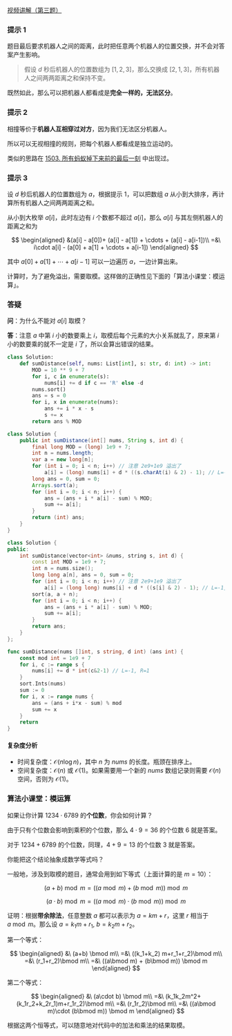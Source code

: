 [视频讲解（第三题）](https://www.bilibili.com/video/BV18u411Y7Gt/)

### 提示 1

题目最后要求机器人之间的距离，此时把任意两个机器人的位置交换，并不会对答案产生影响。

> 假设 $d$ 秒后机器人的位置数组为 $[1,2,3]$，那么交换成 $[2,1,3]$，所有机器人之间两两距离之和保持不变。

既然如此，那么可以把机器人都看成是**完全一样的，无法区分**。

### 提示 2

相撞等价于**机器人互相穿过对方**，因为我们无法区分机器人。

所以可以无视相撞的规则，把每个机器人都看成是独立运动的。

类似的思路在 [1503. 所有蚂蚁掉下来前的最后一刻](https://leetcode.cn/problems/last-moment-before-all-ants-fall-out-of-a-plank/) 中出现过。

### 提示 3

设 $d$ 秒后机器人的位置数组为 $a$，根据提示 1，可以把数组 $a$ 从小到大排序，再计算所有机器人之间两两距离之和。

从小到大枚举 $a[i]$，此时左边有 $i$ 个数都不超过 $a[i]$，那么 $a[i]$ 与其左侧机器人的距离之和为

$$
\begin{aligned}
&(a[i] - a[0])+ (a[i] - a[1]) + \cdots + (a[i] - a[i-1])\\
=&\ i\cdot a[i] - (a[0] + a[1] + \cdots + a[i-1])
\end{aligned}
$$

其中 $a[0] + a[1] + \cdots + a[i-1]$ 可以一边遍历 $a$，一边计算出来。

计算时，为了避免溢出，需要取模。这样做的正确性见下面的「算法小课堂：模运算」。

### 答疑

**问**：为什么不能对 $a[i]$ 取模？

**答**：注意 $a$ 中第 $i$ 小的数要乘上 $i$，取模后每个元素的大小关系就乱了，原来第 $i$ 小的数要乘的就不一定是 $i$ 了，所以会算出错误的结果。

```py [sol-Python3]
class Solution:
    def sumDistance(self, nums: List[int], s: str, d: int) -> int:
        MOD = 10 ** 9 + 7
        for i, c in enumerate(s):
            nums[i] += d if c == 'R' else -d
        nums.sort()
        ans = s = 0
        for i, x in enumerate(nums):
            ans += i * x - s
            s += x
        return ans % MOD
```

```java [sol-Java]
class Solution {
    public int sumDistance(int[] nums, String s, int d) {
        final long MOD = (long) 1e9 + 7;
        int n = nums.length;
        var a = new long[n];
        for (int i = 0; i < n; i++) // 注意 2e9+1e9 溢出了
            a[i] = (long) nums[i] + d * ((s.charAt(i) & 2) - 1); // L=-1, R=1
        long ans = 0, sum = 0;
        Arrays.sort(a);
        for (int i = 0; i < n; i++) {
            ans = (ans + i * a[i] - sum) % MOD;
            sum += a[i];
        }
        return (int) ans;
    }
}
```

```cpp [sol-C++]
class Solution {
public:
    int sumDistance(vector<int> &nums, string s, int d) {
        const int MOD = 1e9 + 7;
        int n = nums.size();
        long long a[n], ans = 0, sum = 0;
        for (int i = 0; i < n; i++) // 注意 2e9+1e9 溢出了
            a[i] = (long long) nums[i] + d * ((s[i] & 2) - 1); // L=-1, R=1
        sort(a, a + n);
        for (int i = 0; i < n; i++) {
            ans = (ans + i * a[i] - sum) % MOD;
            sum += a[i];
        }
        return ans;
    }
};
```

```go [sol-Go]
func sumDistance(nums []int, s string, d int) (ans int) {
	const mod int = 1e9 + 7
	for i, c := range s {
		nums[i] += d * int(c&2-1) // L=-1, R=1
	}
	sort.Ints(nums)
	sum := 0
	for i, x := range nums {
		ans = (ans + i*x - sum) % mod
		sum += x
	}
	return
}
```

#### 复杂度分析

- 时间复杂度：$\mathcal{O}(n\log n)$，其中 $n$ 为 $\textit{nums}$ 的长度。瓶颈在排序上。
- 空间复杂度：$\mathcal{O}(n)$ 或 $\mathcal{O}(1)$。如果需要用一个新的 $\textit{nums}$ 数组记录则需要 $\mathcal{O}(n)$ 空间，否则为 $\mathcal{O}(1)$。

### 算法小课堂：模运算

如果让你计算 $1234\cdot 6789$ 的**个位数**，你会如何计算？

由于只有个位数会影响到乘积的个位数，那么 $4\cdot 9=36$ 的个位数 $6$ 就是答案。

对于 $1234+6789$ 的个位数，同理，$4+9=13$ 的个位数 $3$ 就是答案。

你能把这个结论抽象成数学等式吗？

一般地，涉及到取模的题目，通常会用到如下等式（上面计算的是 $m=10$）：

$$
(a+b)\bmod m = ((a\bmod m) + (b\bmod m)) \bmod m
$$

$$
(a\cdot b) \bmod m=((a\bmod m)\cdot  (b\bmod m)) \bmod m
$$

证明：根据**带余除法**，任意整数 $a$ 都可以表示为 $a=km+r$，这里 $r$ 相当于 $a\bmod m$。那么设 $a=k_1m+r_1,\ b=k_2m+r_2$。

第一个等式：

$$
\begin{aligned}
&\ (a+b) \bmod m\\
=&\ ((k_1+k_2) m+r_1+r_2)\bmod m\\
=&\ (r_1+r_2)\bmod m\\
=&\ ((a\bmod m) + (b\bmod m)) \bmod m
\end{aligned}
$$

第二个等式：

$$
\begin{aligned}
&\ (a\cdot b) \bmod m\\
=&\ (k_1k_2m^2+(k_1r_2+k_2r_1)m+r_1r_2)\bmod m\\
=&\ (r_1r_2)\bmod m\\
=&\ ((a\bmod m)\cdot  (b\bmod m)) \bmod m
\end{aligned}
$$

根据这两个恒等式，可以随意地对代码中的加法和乘法的结果取模。
